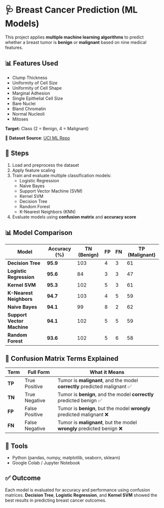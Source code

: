 # 🩺 **Breast Cancer Prediction (ML Models)**

This project applies **multiple machine learning algorithms** to predict whether a breast tumor is **benign** or **malignant** based on nine medical features.

## 📊 **Features Used**

- Clump Thickness  
- Uniformity of Cell Size  
- Uniformity of Cell Shape  
- Marginal Adhesion  
- Single Epithelial Cell Size  
- Bare Nuclei  
- Bland Chromatin  
- Normal Nucleoli  
- Mitoses

**Target:** Class (2 = Benign, 4 = Malignant)

📌 **Dataset Source**: [UCI ML Repo](https://archive.ics.uci.edu/ml/datasets/Breast+Cancer+Wisconsin+(Original))

## 🚀 **Steps**

1. Load and preprocess the dataset  
2. Apply feature scaling  
3. Train and evaluate multiple classification models:  
   - Logistic Regression  
   - Naive Bayes  
   - Support Vector Machine (SVM)  
   - Kernel SVM  
   - Decision Tree  
   - Random Forest  
   - K-Nearest Neighbors (KNN)  
4. Evaluate models using **confusion matrix** and **accuracy score**

## 📊 **Model Comparison**

| **Model**               | **Accuracy (%)** | **TN (Benign)** | **FP** | **FN** | **TP (Malignant)** |
|-------------------------|------------------|-----------------|--------|--------|--------------------|
| **Decision Tree**        | **95.9**         | 103             | 4      | 3      | 61                 |
| **Logistic Regression**  | **95.6**         | 84              | 3      | 3      | 47                 |
| **Kernel SVM**           | **95.3**         | 102             | 5      | 3      | 61                 |
| **K-Nearest Neighbors**  | **94.7**         | 103             | 4      | 5      | 59                 |
| **Naive Bayes**          | **94.1**         | 99              | 8      | 2      | 62                 |
| **Support Vector Machine**| **94.1**        | 102             | 5      | 5      | 59                 |
| **Random Forest**        | **93.6**         | 102             | 5      | 6      | 58                 |

## 🧾 **Confusion Matrix Terms Explained**

| **Term** | **Full Form**    | **What it Means**                                                             |
|----------|------------------|-------------------------------------------------------------------------------|
| **TP**   | True Positive     | Tumor is **malignant**, and the model **correctly** predicted malignant ✅      |
| **TN**   | True Negative     | Tumor is **benign**, and the model **correctly** predicted benign ✅            |
| **FP**   | False Positive    | Tumor is **benign**, but the model **wrongly** predicted malignant ❌          |
| **FN**   | False Negative    | Tumor is **malignant**, but the model **wrongly** predicted benign ❌          |

## 🧠 **Tools**

- Python (pandas, numpy, matplotlib, seaborn, sklearn)
- Google Colab / Jupyter Notebook

## ✅ **Outcome**

Each model is evaluated for accuracy and performance using confusion matrices. **Decision Tree**, **Logistic Regression**, and **Kernel SVM** showed the best results in predicting breast cancer outcomes.

